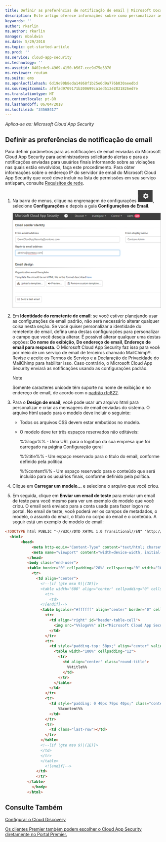 ```yaml
---
title: Definir as preferências de notificação de email | Microsoft Docs
description: Este artigo oferece informações sobre como personalizar as notificações de email enviadas pelo Cloud App Security.
keywords: ''
author: rkarlin
ms.author: rkarlin
manager: mbaldwin
ms.date: 5/29/2018
ms.topic: get-started-article
ms.prod: ''
ms.service: cloud-app-security
ms.technology: ''
ms.assetid: 8402cdc9-4969-4150-b567-ccc9d75e5370
ms.reviewer: reutam
ms.suite: ems
ms.openlocfilehash: 6d19e90b8eda14868f1b25e6d9a776b030aeedbd
ms.sourcegitcommit: af8fad9709171b200699ca1ed513e2831826ed7e
ms.translationtype: HT
ms.contentlocale: pt-BR
ms.lasthandoff: 06/04/2018
ms.locfileid: "34568417"
---
```

*Aplica-se ao: Microsoft Cloud App Security*


##  <a name="mailsettings"></a> Definir as preferências de notificação de email  

Para definir parâmetros para as notificações de email enviadas do Microsoft Cloud App Security para administradores solicitando alertas e para as notificações enviadas para usuários finais informando sobre as violações nas quais estão envolvidos, faça este procedimento. Para obter informações sobre o endereço IP do servidor de email do Microsoft Cloud App Security que você deve incluir na lista de permissões em seu serviço antispam, consulte [Requisitos de rede](network-requirements.md). 


1. Na barra de menus, clique na engrenagem de configurações ![ícone de configurações](./media/settings-icon.png "ícone de configurações"), selecione **Configurações** e depois a guia **Configurações de Email**.  

   ![configurações de email](./media/mail-settings-config.png)

2. Em **Identidade do remetente de email**: se você estiver planejando usar as configurações de email padrão, não será necessário alterar qualquer coisa nesta seção. Se você quiser personalizar a identidade do remetente de email, defina uma destas configurações para personalizar o campo que você deseja alterar. É possível alterar qualquer uma destas opções: **Do nome de exibição**, **Do endereço de email**, **Endereço de email para resposta**. O Microsoft Cloud App Security faz isso para você por meio de um serviço de email de terceiros chamado MailChimp®. Revise e aceite os Termos de Serviço e a Declaração de Privacidade do MailChimp para habilitar isso. Caso contrário, o Microsoft Cloud App Security enviará as notificações usando as configurações padrão.
   
   > [!NOTE]
   > Somente caracteres unicode têm suporte no nome de exibição e no endereço de email, de acordo com o [padrão rfc822](http://www.rfc-editor.org/rfc/rfc822.txt).

  
3. Para o **Design de email**, você pode usar um arquivo html para personalizar e criar as mensagens de email enviadas do sistema. O arquivo html usado para o modelo deve incluir o seguinte:  
  
   -   Todos os arquivos CSS devem estar embutidos no modelo.  
  
   -   O modelo deve ter três espaços reservados não editáveis:  
  
        %%logo%% ‑ Uma URL para o logotipo da sua empresa que foi carregado na página Configuração geral  
  
        %%title%% ‑ Um espaço reservado para o título do email, conforme definido pela política.  

        %%content%% ‑ Um espaço reservado para o conteúdo que será incluído para os usuários finais, conforme definido pela política.  
     
4. Clique em **Carregar um modelo...** e selecione o arquivo que você criou. 

5. Em seguida, clique em **Enviar um email de teste** para enviar um email de teste para você mesmo para ver um exemplo do modelo que você criou. O email será enviado para a conta usada para fazer logon no portal. No email de teste, você poderá ver os campos de metadados, o modelo, o assunto do email, o título no corpo do email e o conteúdo.  A seguir está um exemplo de modelo de email: 



```html
<!DOCTYPE html PUBLIC "-//W3C//DTD XHTML 1.0 Transitional//EN" "http://www.w3.org/TR/xhtml1/DTD/xhtml1-transitional.dtd">
  <html>  
       <head>  
            <meta http-equiv="Content-Type" content="text/html; charset=UTF-8"/>  
            <meta name="viewport" content="width=device-width, initial-scale=1.0"/>  
          </head>  
          <body class="end-user">  
          <table border="0" cellpadding="20%" cellspacing="0" width="100%" id="background-table">  
            <tr>  
              <td align="center">  
                <!--[if (gte mso 9)|(IE)]>  
                <table width="600" align="center" cellpadding="0" cellspacing="0" border="0">  
                  <tr>  
                    <td>  
                <![endif]-->  
                <table bgcolor="#ffffff" align="center" border="0" cellpadding="0" cellspacing="0" style="padding-bottom: 40px;" id="container-table">  
                  <tr>  
                    <td align="right" id="header-table-cell">  
                      <img src="%%logo%%" alt="Microsoft Cloud App Security" id="org-logo" />  
                    </td>  
                  </tr>  
                  <tr>  
                    <td style="padding-top: 58px;" align="center" valign="top">  
                      <table width="100%" cellpadding="12">  
                        <tr>  
                          <td align="center" class="round-title">  
                            %%title%%  
                          </td>  
                        </tr>  
                      </table>  
                    </td>  
                  </tr>  
                  <tr>  
                    <td style="padding: 0 40px 79px 40px;" class="content-table-cell" align="left" valign="top">  
                        %%content%%  
                    </td>  
                  </tr>  
                  <tr>  
                    <td class="last-row"></td>  
                  </tr>  
                </table>  
                <!--[if (gte mso 9)|(IE)]>  
                </td>  
                </tr>  
                </table>  
                  <![endif]-->  
              </td>  
              </tr>  
          </table>  
            </body>  
          </html>  
   ```
  

  
  

  
    
## <a name="see-also"></a>Consulte Também  
[Configurar o Cloud Discovery](set-up-cloud-discovery.md)   

[Os clientes Premier também podem escolher o Cloud App Security diretamente no Portal Premier.](https://premier.microsoft.com/)  
  
  